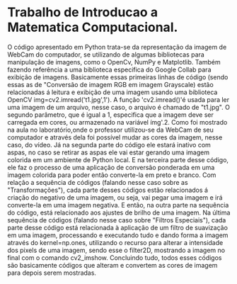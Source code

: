 # Trabalho de Introducao a Matematica Computacional.
O código apresentado em Python trata-se da representação da imagem de WebCam do computador, se utilizando de algumas bibliotecas para manipulação de imagens, como o OpenCv, NumPy e Matplotlib. Também fazendo referência a uma biblioteca especifica do Google Collab para exibição de imagens. Basicamente essas primeiras linhas de código (sendo essas as de "Conversão de imagem RGB em imagem Grayscale) estão relacionadas á leitura e exibição de uma imagem usando uma biblioteca OpenCV img=cv2.imread('t1.jpg',1'). A função 'cv2.imread()'é usada para ler uma imagem de um arquivo, nesse caso, o arquivo é chamado de "t1.jpg". O segundo parâmetro, que é igual a 1, especifica que a imagem deve ser carregada em cores, ou armazenado na variável ímg'.2.
Como foi mostrado na aula no laboratório,onde o professor utilizou-se da WebCam de seu computador e através dela foi possível mudar as cores da imagem, nesse caso, do vídeo. Já na segunda parte do código ele estará inativo com aspas, no caso se retirar as aspas ele vai estar gerando uma imagem colorida em um ambiente de Python local.
E na terceira parte desse código, ele faz o processo de uma aplicação de conversão ponderada em uma imagem colorida para poder então converte-la em preto e branco.
Com relação a sequência de códigos (falando nesse caso sobre as "Transformações"), cada parte desses códigos estão relacionados á criação do negativo de uma imagem, ou seja, vai pegar uma imagem e irá converte-la em uma imagem negativa. E então, na outra parte na sequência do código, está relacionado aos ajustes de brilho de uma imagem.
Na última sequência de códigos (falando nesse caso sobre "Filtros Especiais"), cada parte desse código está relacionada à aplicação de um filtro de suavização em uma imagem, processando e executando tudo e dando forma a imagem através do kernel=np.ones, utilizando o recurso para alterar a intensidade dos pixels de uma imagem, sendo esse o filter2D, mostrando a imagem no final com o comando cv2_imshow. Concluindo tudo, todos esses códigos são basicamente códigos que alteram e convertem as cores de imagem para depois serem mostradas.



